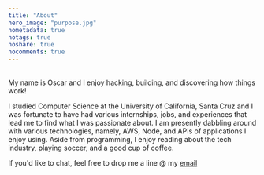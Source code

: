 ```yaml
---
title: "About"
hero_image: "purpose.jpg"
nometadata: true
notags: true
noshare: true
nocomments: true
---
```


<br>
My name is Oscar and I enjoy hacking, building, and discovering how things work! 

I studied Computer Science at the University of California, Santa Cruz and I was fortunate to have had various internships, jobs, and experiences that lead me to find what I was passionate about. I am presently dabbling around with various technologies, namely, AWS, Node, and APIs of applications I enjoy using. Aside from programming, I enjoy reading about the tech industry, playing soccer, and a good cup of coffee. 

If you'd like to chat, feel free to drop me a line @ my <a href="mailto:oscar@bepurposeful.co">email</a>